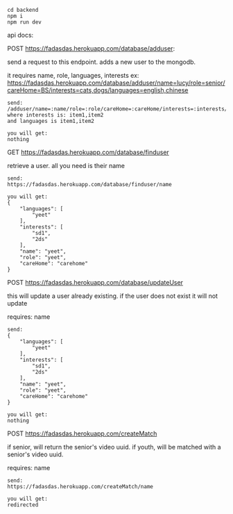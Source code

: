 ```
cd backend
npm i
npm run dev
```

api docs:


POST https://fadasdas.herokuapp.com/database/adduser:

send a request to this endpoint. adds a new user to the mongodb. 

it requires name, role, languages, interests
ex: https://fadasdas.herokuapp.com/database/adduser/name=lucy/role=senior/careHome=BS/interests=cats,dogs/languages=english,chinese
```
send:
/adduser/name=:name/role=:role/careHome=:careHome/interests=:interests/languages=:languages
where interests is: item1,item2
and languages is item1,item2

you will get:
nothing
```

GET https://fadasdas.herokuapp.com/database/finduser

retrieve a user. all you need is their name
```
send:
https://fadasdas.herokuapp.com/database/finduser/name

you will get:
{
    "languages": [
        "yeet"
    ],
    "interests": [
        "sd1",
        "2ds"
    ],
    "name": "yeet",
    "role": "yeet",
    "careHome": "carehome"
}
```

POST https://fadasdas.herokuapp.com/database/updateUser

this will update a user already existing. if the user does not exist it will not update 

requires: name
```
send:
{
    "languages": [
        "yeet"
    ],
    "interests": [
        "sd1",
        "2ds"
    ],
    "name": "yeet",
    "role": "yeet",
    "careHome": "carehome"
}

you will get:
nothing
```

POST https://fadasdas.herokuapp.com/createMatch

if senior, will return the senior's video uuid. if youth, will be matched with a senior's video uuid.

requires: name
```
send:
https://fadasdas.herokuapp.com/createMatch/name

you will get:
redirected
```